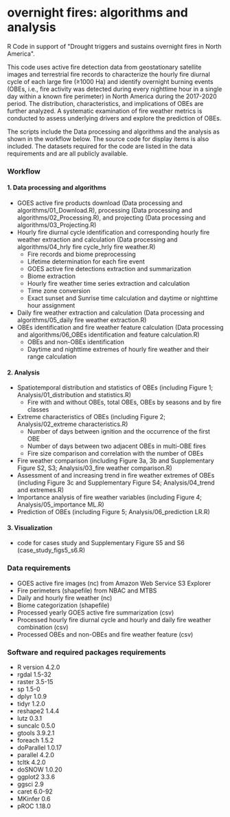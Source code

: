 # overnight fires: algorithms and analysis 
R Code in support of "Drought triggers and sustains overnight fires in North America". 

This code uses active fire detection data from geostationary satellite images and terrestrial fire records to characterize the hourly fire diurnal cycle of each large fire (≥1000 Ha) and identify overnight burning events (OBEs, i.e., fire activity was detected during every nighttime hour in a single day within a known fire perimeter) in North America during the 2017-2020 period. The distribution, characteristics, and implications of OBEs are further analyzed. A systematic examination of fire weather metrics is conducted to assess underlying drivers and explore the prediction of OBEs.

The scripts include the Data processing and algorithms and the analysis as shown in the workflow below. The source code for display items is also included. The datasets required for the code are listed in the data requirements and are all publicly available.

### Workflow
#### 1. Data processing and algorithms
- GOES active fire products download (Data processing and algorithms/01_Download.R), processing (Data processing and algorithms/02_Processing.R), and projecting (Data processing and algorithms/03_Projecting.R)
- Hourly fire diurnal cycle identification and corresponding hourly fire weather extraction and calculation (Data processing and algorithms/04_hrly fire cycle_hrly fire weather.R)
  - Fire records and biome preprocessing 
  - Lifetime determination for each fire event
  - GOES active fire detections extraction and summarization
  - Biome extraction
  - Hourly fire weather time series extraction and calculation
  - Time zone conversion
  - Exact sunset and Sunrise time calculation and daytime or nighttime hour assignment
- Daily fire weather extraction and calculation (Data processing and algorithms/05_daily fire weather extraction.R)
- OBEs identification and fire weather feature calculation (Data processing and algorithms/06_OBEs identification and feature calculation.R)
  - OBEs and non-OBEs identification
  - Daytime and nighttime extremes of hourly fire weather and their range calculation
#### 2. Analysis
- Spatiotemporal distribution and statistics of OBEs (including Figure 1; Analysis/01_distribution and statistics.R)
  - Fire with and without OBEs, total OBEs, OBEs by seasons and by fire classes 
- Extreme characteristics of OBEs (including Figure 2; Analysis/02_extreme characteristics.R)
  - Number of days between ignition and the occurrence of the first OBE
  - Number of days between two adjacent OBEs in multi-OBE fires 
  - Fire size comparison and correlation with the number of OBEs
- Fire weather comparison (including Figure 3a, 3b and Supplementary Figure S2, S3; Analysis/03_fire weather comparison.R)
- Assessment of and increasing trend in fire weather extremes of OBEs (including Figure 3c and Supplementary Figure S4; Analysis/04_trend and extremes.R)
- Importance analysis of fire weather variables (including Figure 4; Analysis/05_importance ML.R)
- Prediction of OBEs (including Figure 5; Analysis/06_prediction LR.R)
#### 3. Visualization
- code for cases study and Supplementary Figure S5 and S6 (case_study_figs5_s6.R)

### Data requirements
- GOES active fire images (nc) from Amazon Web Service S3 Explorer 
- Fire perimeters (shapefile) from NBAC and MTBS
- Daily and hourly fire weather (nc)
- Biome categorization (shapefile) 
- Processed yearly GOES active fire summarization (csv)
- Processed hourly fire diurnal cycle and hourly and daily fire weather combination (csv)
- Processed OBEs and non-OBEs and fire weather feature (csv)

### Software and required packages requirements
- R version 4.2.0
- rgdal 1.5-32
- raster 3.5-15
- sp 1.5-0
- dplyr 1.0.9
- tidyr 1.2.0
- reshape2 1.4.4
- lutz 0.3.1
- suncalc 0.5.0
- gtools 3.9.2.1
- foreach 1.5.2
- doParallel 1.0.17
- parallel 4.2.0
- tcltk 4.2.0
- doSNOW 1.0.20
- ggplot2 3.3.6
- ggsci 2.9
- caret 6.0-92
- MKinfer 0.6
- pROC 1.18.0
